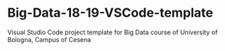 # Big-Data-18-19-VSCode-template

Visual Studio Code project template for Big Data course of University of Bologna, Campus of Cesena
